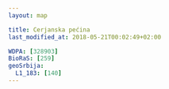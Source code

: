 ```yaml
---
layout: map

title: Cerjanska pećina
last_modified_at: 2018-05-21T00:02:49+02:00

WDPA: [328903]
BioRaS: [259]
geoSrbija:
  L1_183: [140]
---
```

